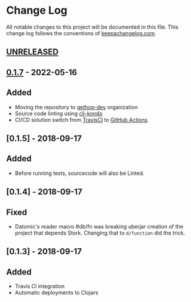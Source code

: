 # Change Log
All notable changes to this project will be documented in this file. This change log follows the conventions of [keepachangelog.com](http://keepachangelog.com/).

## [UNRELEASED]

## [0.1.7] - 2022-05-16

## Added

- Moving the repository to [gethop-dev](https://github.com/gethop-dev) organization
- Source code linting using [clj-kondo](https://github.com/clj-kondo/clj-kondo)
- CI/CD solution switch from [TravisCI](https://travis-ci.org/) to [GitHub Actions](Ihttps://github.com/features/actions)

## [0.1.5] - 2018-09-17

## Added

- Before running tests, sourcecode will also be Linted.

## [0.1.4] - 2018-09-17

## Fixed

- Datomic's reader macro #db/fn was breaking uberjar creation of the project that depends Stork.
Changing that to `d/function` did the trick.

## [0.1.3] - 2018-09-17

## Added

- Travis CI integration
- Automatic deployments to Clojars

[UNRELEASED]: https://github.com/gethop-dev/stork/compare/0.1.7...HEAD
[0.1.7]: https://github.com/gethop-dev/stork/releases/tag/v0.1.7
